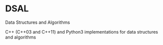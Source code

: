 # DSAL
Data Structures and Algorithms

C++ (C++03 and C++11) and Python3 implementations for data structures and algorithms
